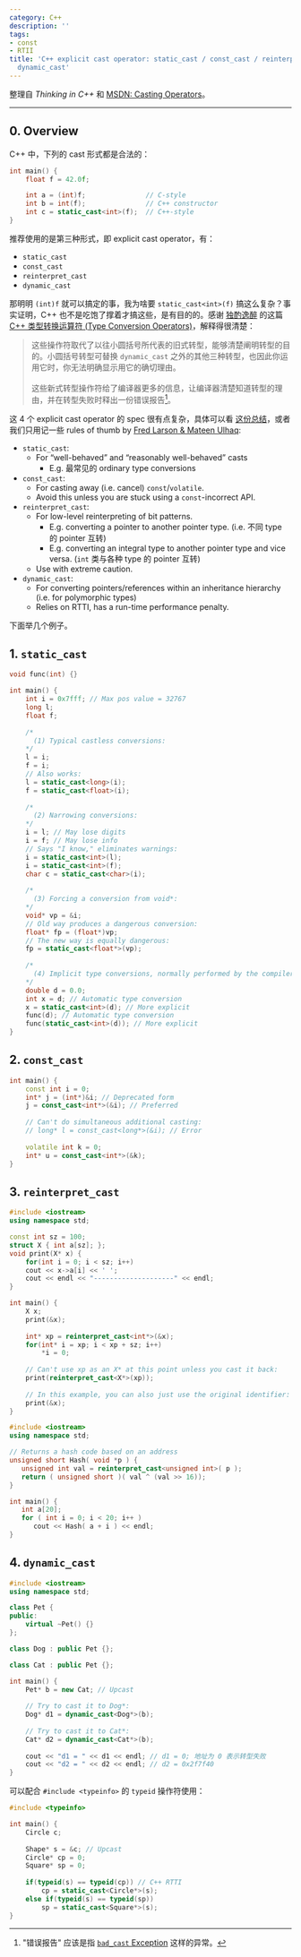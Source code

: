 ```yaml
---
category: C++
description: ''
tags:
- const
- RTII
title: 'C++ explicit cast operator: static_cast / const_cast / reinterpret_cast /
  dynamic_cast'
---
```


整理自 _Thinking in C++_ 和 [MSDN: Casting Operators](https://msdn.microsoft.com/en-us/library/5f6c9f8h.aspx)。

-----

## 0. Overview

C++ 中，下列的 cast 形式都是合法的：

```cpp
int main() {
	float f = 42.0f;

	int a = (int)f;               // C-style
	int b = int(f);               // C++ constructor
	int c = static_cast<int>(f);  // C++-style
}
```

推荐使用的是第三种形式，即 explicit cast operator，有：

- `static_cast`
- `const_cast`
- `reinterpret_cast`
- `dynamic_cast` 

那明明 `(int)f` 就可以搞定的事，我为啥要 `static_cast<int>(f)` 搞这么复杂？事实证明，C++ 也不是吃饱了撑着才搞这些，是有目的的。感谢 [独酌逸醉](http://www.cnblogs.com/chinazhangjie) 的这篇 [C++ 类型转换运算符 (Type Conversion Operators)](http://www.cnblogs.com/chinazhangjie/archive/2010/08/19/1803051.html)，解释得很清楚：

> 这些操作符取代了以往小圆括号所代表的旧式转型，能够清楚阐明转型的目的。小圆括号转型可替换 `dynamic_cast` 之外的其他三种转型，也因此你运用它时，你无法明确显示用它的确切理由。  
> <br/>
> 这些新式转型操作符给了编译器更多的信息，让编译器清楚知道转型的理由，并在转型失败时释出一份错误报告[^1]。

[^1]: "错误报告" 应该是指 [`bad_cast` Exception](https://msdn.microsoft.com/en-us/library/82f1eehz.aspx) 这样的异常。

这 4 个 explicit cast operator 的 spec 很有点复杂，具体可以看 [这份总结](https://stackoverflow.com/a/332086/11640888)，或者我们只用记一些 rules of thumb by [Fred Larson & Mateen Ulhaq](https://stackoverflow.com/a/332070/11640888):

* `static_cast`:
	* For “well-behaved” and “reasonably well-behaved” casts
		* E.g. 最常见的 ordinary type conversions
* `const_cast`: 
	* For casting away (i.e. cancel) `const`/`volatile`. 
	* Avoid this unless you are stuck using a `const`-incorrect API.
* `reinterpret_cast`:
	* For low-level reinterpreting of bit patterns. 
		* E.g. converting a pointer to another pointer type. (i.e. 不同 type 的 pointer 互转)
		* E.g. converting an integral type to another pointer type and vice versa. (`int` 类与各种 type 的 pointer 互转)
	* Use with extreme caution.
* `dynamic_cast`:
	* For converting pointers/references within an inheritance hierarchy (i.e. for polymorphic types)
	* Relies on RTTI, has a run-time performance penalty.
	
下面举几个例子。

## 1. `static_cast`

```cpp
void func(int) {}

int main() {
	int i = 0x7fff; // Max pos value = 32767
	long l;
	float f;
	
	/*
	  (1) Typical castless conversions:
	*/
	l = i;
	f = i;
	// Also works:
	l = static_cast<long>(i);
	f = static_cast<float>(i);
	
	/*
	  (2) Narrowing conversions:
	*/
	i = l; // May lose digits
	i = f; // May lose info
	// Says "I know," eliminates warnings:
	i = static_cast<int>(l);
	i = static_cast<int>(f);
	char c = static_cast<char>(i);
	
	/*
	  (3) Forcing a conversion from void*: 
	*/
	void* vp = &i;
	// Old way produces a dangerous conversion:
	float* fp = (float*)vp;
	// The new way is equally dangerous:
	fp = static_cast<float*>(vp);
	
	/* 
	  (4) Implicit type conversions, normally performed by the compiler:
	*/
	double d = 0.0;
	int x = d; // Automatic type conversion
	x = static_cast<int>(d); // More explicit
	func(d); // Automatic type conversion
	func(static_cast<int>(d)); // More explicit
}
```

## 2. `const_cast`

```cpp
int main() {
	const int i = 0;
	int* j = (int*)&i; // Deprecated form
	j = const_cast<int*>(&i); // Preferred
	
	// Can't do simultaneous additional casting:
	// long* l = const_cast<long*>(&i); // Error
	
	volatile int k = 0;
	int* u = const_cast<int*>(&k);
}
```

## 3. `reinterpret_cast`

```cpp
#include <iostream>
using namespace std;

const int sz = 100;
struct X { int a[sz]; };
void print(X* x) {
	for(int i = 0; i < sz; i++)
	cout << x->a[i] << ' ';
	cout << endl << "--------------------" << endl;
}

int main() {
	X x;
	print(&x);
	
	int* xp = reinterpret_cast<int*>(&x);
	for(int* i = xp; i < xp + sz; i++)
		*i = 0;
		
	// Can't use xp as an X* at this point unless you cast it back:
	print(reinterpret_cast<X*>(xp));
	
	// In this example, you can also just use the original identifier:
	print(&x);
}
```

```cpp
#include <iostream>
using namespace std;

// Returns a hash code based on an address
unsigned short Hash( void *p ) {
   unsigned int val = reinterpret_cast<unsigned int>( p );
   return ( unsigned short )( val ^ (val >> 16));
}

int main() {
   int a[20];
   for ( int i = 0; i < 20; i++ )
      cout << Hash( a + i ) << endl;
}
```

## 4. `dynamic_cast`

```cpp
#include <iostream>
using namespace std;

class Pet {
public:
    virtual ~Pet() {}
};

class Dog : public Pet {};

class Cat : public Pet {};

int main() {
    Pet* b = new Cat; // Upcast
	
	// Try to cast it to Dog*:
    Dog* d1 = dynamic_cast<Dog*>(b);
	
	// Try to cast it to Cat*:
    Cat* d2 = dynamic_cast<Cat*>(b);
    
	cout << "d1 = " << d1 << endl; // d1 = 0; 地址为 0 表示转型失败 
    cout << "d2 = " << d2 << endl; // d2 = 0x2f7f40
}
```

可以配合 `#include <typeinfo>` 的 `typeid` 操作符使用：

```cpp
#include <typeinfo>

int main() {
	Circle c;
	
	Shape* s = &c; // Upcast
	Circle* cp = 0;
	Square* sp = 0;
	
	if(typeid(s) == typeid(cp)) // C++ RTTI
		cp = static_cast<Circle*>(s);
	else if(typeid(s) == typeid(sp))
		sp = static_cast<Square*>(s);
}
```